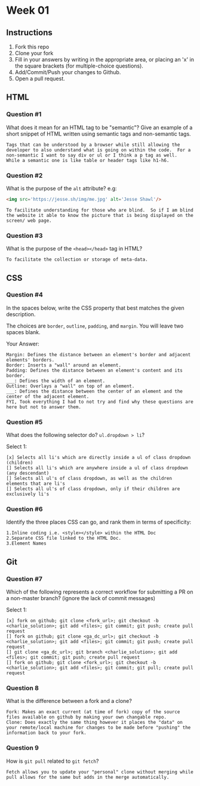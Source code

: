 # Week 01

## Instructions

1. Fork this repo
2. Clone your fork
3. Fill in your answers by writing in the appropriate area, or placing an 'x' in
the square brackets (for multiple-choice questions).
4. Add/Commit/Push your changes to Github.
5. Open a pull request.

## HTML

### Question #1

What does it mean for an HTML tag to be "semantic"? Give an example of a short snippet of HTML written using semantic tags and non-semantic tags.

```
Tags that can be understood by a browser while still allowing the developer to also understand what is going on within the code.  For a non-semantic I want to say div or ul or I think a p tag as well.  While a semantic one is like table or header tags like h1-h6.
```

### Question #2

What is the purpose of the `alt` attribute? e.g:

```html
<img src='https://jesse.sh/img/me.jpg' alt='Jesse Shawl'/>
```

```
To facilitate understanding for those who are blind.  So if I am blind the website it able to know the picture that is being displayed on the screen/ web page.
```

### Question #3

What is the purpose of the `<head></head>` tag in HTML?

```
To facilitate the collection or storage of meta-data.
```

## CSS

### Question #4

In the spaces below, write the CSS property that best matches the given description.

The choices are `border`, `outline`, `padding`, and `margin`. You will leave two spaces blank.

Your Answer:

```text
Margin: Defines the distance between an element's border and adjacent elements' borders.
Border: Inserts a "wall" around an element.
Padding: Defines the distance between an element's content and its border.
___: Defines the width of an element.
Outline: Overlays a "wall" on top of an element.
___: Defines the distance between the center of an element and the center of the adjacent element.
FYI, Took everything I had to not try and find why these questions are here but not to answer them.
```

### Question #5

What does the following selector do?  `ul.dropdown > li`?

Select 1:
```
[x] Selects all li's which are directly inside a ul of class dropdown (children)
[] Selects all li's which are anywhere inside a ul of class dropdown (any descendant)
[] Selects all ul's of class dropdown, as well as the children elements that are li's
[] Selects all ul's of class dropdown, only if their children are exclusively li's
```

### Question #6

Identify the three places CSS can go, and rank them in terms of specificity:

```I think this is what is being asked:
1.Inline coding i.e. <style></style> within the HTML Doc
2.Separate CSS file linked to the HTML Doc.
3.Element Names
```

## Git

### Question #7

Which of the following represents a correct workflow for submitting a PR on a non-master branch?
(ignore the lack of commit messages)

Select 1:
```
[x] fork on github; git clone <fork_url>; git checkout -b <charlie_solution>; git add <files>; git commit; git push; create pull request
[] fork on github; git clone <ga_dc_url>; git checkout -b <charlie_solution>; git add <files>; git commit; git push; create pull request
[] git clone <ga_dc_url>; git branch <charlie_solution>; git add <files>; git commit; git push; create pull request
[] fork on github; git clone <fork_url>; git checkout -b <charlie_solution>; git add <files>; git commit; git pull; create pull request
```

### Question 8

What is the difference between a fork and a clone?

```
Fork: Makes an exact current (at time of fork) copy of the source files available on github by making your own changable repo.
Clone: Does exactly the same thing however it places the "data" on your remote/local machine for changes to be made before "pushing" the information back to your fork.
```

### Question 9

How is `git pull` related to `git fetch`?

```
Fetch allows you to update your "personal" clone without merging while pull allows for the same but adds in the merge automatically.
```
